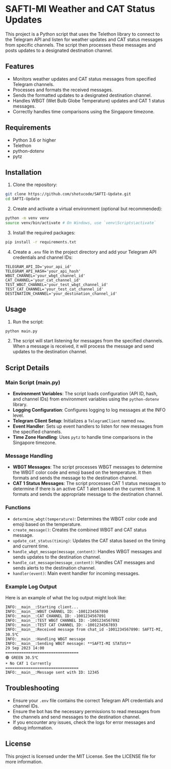
# SAFTI-MI Weather and CAT Status Updates

This project is a Python script that uses the Telethon library to connect to the Telegram API and listen for weather updates and CAT status messages from specific channels. The script then processes these messages and posts updates to a designated destination channel.

## Features

- Monitors weather updates and CAT status messages from specified Telegram channels.
- Processes and formats the received messages.
- Sends the formatted updates to a designated destination channel.
- Handles WBGT (Wet Bulb Globe Temperature) updates and CAT 1 status messages.
- Correctly handles time comparisons using the Singapore timezone.

## Requirements

- Python 3.6 or higher
- Telethon
- python-dotenv
- pytz

## Installation

1. Clone the repository:
```bash
git clone https://github.com/shotucode/SAFTI-Update.git
cd SAFTI-Update
```
2. Create and activate a virtual environment (optional but recommended):
```bash
python -m venv venv
source venv/bin/activate # On Windows, use `venv\Scripts\activate`
```
3. Install the required packages:
```bash
pip install -r requirements.txt
```
4. Create a `.env` file in the project directory and add your Telegram API credentials and channel IDs:
```plaintext
TELEGRAM_API_ID='your_api_id'
TELEGRAM_API_HASH='your_api_hash'
WBGT_CHANNEL='your_wbgt_channel_id'
CAT_CHANNEL='your_cat_channel_id'
TEST_WBGT_CHANNEL='your_test_wbgt_channel_id'
TEST_CAT_CHANNEL='your_test_cat_channel_id'
DESTINATION_CHANNEL='your_destination_channel_id'
```
## Usage
1. Run the script:
```bash
python main.py
```
2. The script will start listening for messages from the specified channels. When a message is received, it will process the message and send updates to the destination channel.

## Script Details
### Main Script (main.py)
-   **Environment Variables**: The script loads configuration (API ID, hash, and channel IDs) from environment variables using the `python-dotenv` library.
-   **Logging Configuration**: Configures logging to log messages at the INFO level.
-   **Telegram Client Setup**: Initializes a `TelegramClient` named `new`.
-   **Event Handler**: Sets up event handlers to listen for new messages from the specified channels.
-   **Time Zone Handling**: Uses `pytz` to handle time comparisons in the Singapore timezone.
### Message Handling

-   **WBGT Messages**: The script processes WBGT messages to determine the WBGT color code and emoji based on the temperature. It then formats and sends the message to the destination channel.
-   **CAT 1 Status Messages**: The script processes CAT 1 status messages to determine if there is an active CAT 1 alert based on the current time. It formats and sends the appropriate message to the destination channel.

### Functions

-   `determine_wbgt(temperature)`: Determines the WBGT color code and emoji based on the temperature.
-   `create_message()`: Creates the combined WBGT and CAT status message.
-   `update_cat_status(timing)`: Updates the CAT status based on the timing and current time.
-   `handle_wbgt_message(message_content)`: Handles WBGT messages and sends updates to the destination channel.
-   `handle_cat_message(message_content)`: Handles CAT messages and sends alerts to the destination channel.
-   `handler(event)`: Main event handler for incoming messages.

### Example Log Output

Here is an example of what the log output might look like:
```plaintext
INFO:__main__:Starting client...
INFO:__main__:WBGT CHANNEL ID: -1001234567890
INFO:__main__:CAT CHANNEL ID: -1001234567891
INFO:__main__:TEST WBGT CHANNEL ID: -1001234567892
INFO:__main__:TEST CAT CHANNEL ID: -1001234567893
INFO:__main__:Received message from chat_id -1001234567890: SAFTI-MI, 30.5℃
INFO:__main__:Handling WBGT message
INFO:__main__:Sending WBGT message: **SAFTI-MI STATUS**
29 Sep 2023 14:00
================================
🟢 GREEN 30.5℃
☀️ No CAT 1 Currently
================================
INFO:__main__:Message sent with ID: 12345
```
## Troubleshooting

-   Ensure your `.env` file contains the correct Telegram API credentials and channel IDs.
-   Ensure the bot has the necessary permissions to read messages from the channels and send messages to the destination channel.
-   If you encounter any issues, check the logs for error messages and debug information.

## License

This project is licensed under the MIT License. See the LICENSE file for more information.
